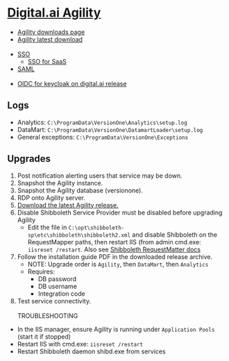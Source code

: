 # [Digital.ai Agility](https://docs.digital.ai/bundle/agility-onlinehelp/page/Content/Digital.ai_Agility/Digital.ai_Agility.htm)

- [Agility downloads page](https://docs.digital.ai/bundle/agility-onlinehelp/page/Content/Digital.ai_Agility_Release_Notes/Release-Notes-and-Downloads.htm)
- [Agility latest download](https://go.versionone.com/GetLatestUltimate)
<br><br>
- [SSO](https://docs.digital.ai/bundle/agility-onlinehelp/page/Content/Digital.ai_Agility/On-Premise_Single_Sign-On.htm)
  - [SSO for SaaS](https://docs.digital.ai/bundle/agility-onlinehelp/page/Content/Digital.ai_Agility/How_to_start_the_SSO_(Single_Sign-On)_Process_for_Hosted_Customers_(SaaS).htm)
- [SAML](https://docs.digital.ai/bundle/agility-onlinehelp/page/Content/DeveloperLibrary/SAML_SSO_Overview.htm)
<br><br>
- [OIDC for keycloak on digital.ai release](https://docs.digital.ai/bundle/devops-release-version-v.22.0/page/release/concept/release-oidc-with-keycloak.html)

## Logs

- Analytics: `C:\ProgramData\VersionOne\Analytics\setup.log`
- DataMart: `C:\ProgramData\VersionOne\DatamartLoader\setup.log`
- General exceptions: `C:\ProgramData\VersionOne\Exceptions`

## Upgrades

1. Post notification alerting users that service may be down.
2. Snapshot the Agility instance.
3. Snapshot the Agility database (versionone).
4. RDP onto Agility server.
5. [Download the latest Agility release.](https://go.versionone.com/GetLatestUltimate)
6. Disable Shibboleth Service Provider must be disabled before upgrading Agility
   - Edit the file in `C:\opt\shibboleth-sp\etc\shibboleth\shibboleth2.xml` and disable Shibboleth on the RequestMapper paths,
     then restart IIS (from admin cmd.exe: `iisreset /restart`. Also see
     [Shibboleth RequestMatter docs](https://shibboleth.atlassian.net/wiki/spaces/SP3/pages/2065335006/HowToRequestMap)
7. Follow the installation guide PDF in the downloaded release archive.
   - NOTE: Upgrade order is `Agility`, then `DataMart`, then `Analytics`
   - Requires:
     - DB password
     - DB username
     - Integration code
8. Test service connectivity.
<br><br>
TROUBLESHOOTING
- In the IIS manager, ensure Agility is running under `Application Pools` (start it if stopped)
- Restart IIS with cmd.exe: `iisreset /restart`
- Restart Shibboleth daemon shibd.exe from services
